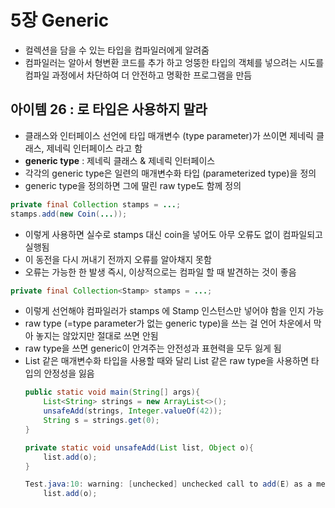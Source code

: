 # 5장 Generic
- 컬렉션을 담을 수 있는 타입을 컴파일러에게 알려줌
- 컴파일러는 알아서 형변환 코드를 추가 하고 엉뚱한 타입의 객체를 넣으려는 시도를 컴파일 과정에서 차단하여 더 안전하고 명확한 프로그램을 만듬

## 아이템 26 : 로 타입은 사용하지 말라
- 클래스와 인터페이스 선언에 타입 매개변수 (type parameter)가 쓰이면 제네릭 클래스, 제네릭 인터페이스 라고 함
- **generic type** : 제네릭 클래스 & 제네릭 인터페이스
- 각각의 generic type은 일련의 매개변수화 타입 (parameterized type)을 정의
- generic type을 정의하면 그에 딸린 raw type도 함께 정의

```java
private final Collection stamps = ...;
stamps.add(new Coin(...));
```

- 이렇게 사용하면 실수로 stamps 대신 coin을 넣어도 아무 오류도 없이 컴파일되고 실행됨
- 이 동전을 다시 꺼내기 전까지 오류를 알아채지 못함
- 오류는 가능한 한 발생 즉시, 이상적으로는 컴파일 할 때 발견하는 것이 좋음

```java
private final Collection<Stamp> stamps = ...;
```

- 이렇게 선언해야 컴파일러가 stamps 에 Stamp 인스턴스만 넣어야 함을 인지 가능
- raw type (=type parameter가 없는 generic type)을 쓰는 걸 언어 차운에서 막아 놓지는 않았지만 절대로 쓰면 안됨
- raw type을 쓰면 generic이 안겨주는 안전성과 표현력을 모두 잃게 됨
- List<Object> 같은 매개변수화 타입을 사용할 때와 달리 List 같은 raw type을 사용하면 타입의 안정성을 잃음


```java
public static void main(String[] args){
	List<String> strings = new ArrayList<>();
	unsafeAdd(strings, Integer.valueOf(42));
	String s = strings.get(0);
}

private static void unsafeAdd(List list, Object o){
	list.add(o);
}

Test.java:10: warning: [unchecked] unchecked call to add(E) as a member of the raw type list
	list.add(o);
```
